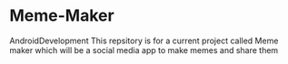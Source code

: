 # Meme-Maker
AndroidDevelopment
This repsitory is for a current project called Meme maker which will be a social media app to make memes and share them
